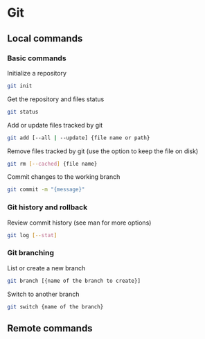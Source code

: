 # Git

## Local commands
### Basic commands
Initialize a repository
```bash
git init
```

Get the repository and files status
```bash
git status
```

Add or update files tracked by git
```bash
git add [--all | --update] {file name or path}
```

Remove files tracked by git (use the option to keep the file on disk)
```bash
git rm [--cached] {file name}
```

Commit changes to the working branch
```bash
git commit -m "{message}"
```

### Git history and rollback
Review commit history (see man for more options)
```bash
git log [--stat]
```

### Git branching
List or create a new branch
```bash
git branch [{name of the branch to create}]
```

Switch to another branch
```bash
git switch {name of the branch}
```



## Remote commands

